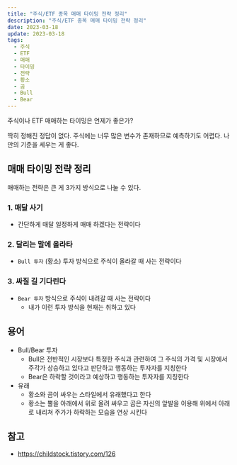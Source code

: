 ```yaml
---
title: "주식/ETF 종목 매매 타이밍 전략 정리"
description: "주식/ETF 종목 매매 타이밍 전략 정리"
date: 2023-03-18
update: 2023-03-18
tags:
  - 주식
  - ETF
  - 매매
  - 타이밍
  - 전략
  - 황소
  - 곰
  - Bull
  - Bear
---
```


주식이나 ETF 매매하는 타이밍은 언제가 좋은가?

딱히 정해진 정답이 없다. 주식에는 너무 많은 변수가 존재하므로 예측하기도 어렵다. 나만의 기준을 세우는 게 좋다.

## 매매 타이밍 전략 정리

매매하는 전략은 큰 게 3가지 방식으로 나눌 수 있다.

### 1. 매달 사기

- 간단하게 매달 일정하게 매매 하겠다는 전략이다

### 2. 달리는 말에 올라타

- `Bull 투자` (황소) 투자 방식으로 주식이 올라갈 때 사는 전략이다

### 3. 싸질 길 기다린다

- `Bear 투자` 방식으로 주식이 내려갈 때 사는 전략이다
    - 내가 이런 투자 방식을 현재는 취하고 있다

## 용어

- Bull/Bear 투자
    - Bull은 전반적인 시장보다 특정한 주식과 관련하여 그 주식의 가격 및 시장에서 주각가 상승하고 있다고 판단하고 행동하는 투자자를 지칭한다
    - Bear은 하락할 것이라고 예상하고 행동하는 투자자를 지칭한다
- 유래
    - 황소와 곰이 싸우는 스타일에서 유래했다고 한다
    - 황소는 뿔을 아래에서 위로 올려 싸우고 곰은 자신의 앞발을 이용해 위에서 아래로 내리쳐 주가가 하락하는 모습을 연상 시킨다

## 참고

- https://childstock.tistory.com/126
